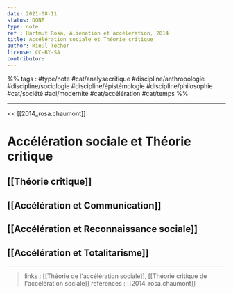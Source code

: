 ```yaml
---
date: 2021-08-11
status: DONE
type: note
ref : Hartmut Rosa, Aliénation et accélération, 2014
title: Accélération sociale et Théorie critique
author: Rieul Techer
license: CC-BY-SA
contributor:
---
```


%% tags : #type/note #cat/analysecritique #discipline/anthropologie #discipline/sociologie #discipline/épistémologie #discipline/philosophie #cat/société #aoi/modernité #cat/accélération #cat/temps %% 

---

<< [[2014_rosa.chaumont]]

Accélération sociale et Théorie critique
===

## [[Théorie critique]]

## [[Accélération et Communication]]

## [[Accélération et Reconnaissance sociale]]

## [[Accélération et Totalitarisme]]

---
> links : [[Théorie de l'accélération sociale]], [[Théorie critique de l'accélération sociale]]
> references : [[2014_rosa.chaumont]]

